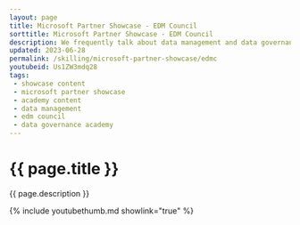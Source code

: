 ```yaml
---
layout: page
title: Microsoft Partner Showcase - EDM Council
sorttitle: Microsoft Partner Showcase - EDM Council
description: We frequently talk about data management and data governance from a software and technical perspective, but what about the people and the processes that implement data management? How do you know if your data management is sufficient? Where do you start if don't have any data management framework or governance? These are questions the EDM Council, and specifically their CDMC framework, strive to answer. In this showcase, Mike Meriton, EDM Council cofounder, discusses the history of the EDM Council and the CDMC framework. 
updated: 2023-06-28
permalink: /skilling/microsoft-partner-showcase/edmc
youtubeid: Us1ZW3mdq28
tags: 
 - showcase content
 - microsoft partner showcase
 - academy content
 - data management
 - edm council
 - data governance academy
---
```


# {{ page.title }}

{{ page.description }}

{% include youtubethumb.md showlink="true" %}